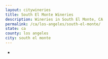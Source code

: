 ```yaml
---
layout: citywineries
title: South El Monte Wineries
description: Wineries in South El Monte, CA
permalink: /ca/los-angeles/south-el-monte/
state: ca
county: los angeles
city: south el monte
---
```

-
